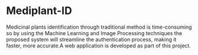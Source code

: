 # Mediplant-ID
Medicinal plants identification through traditional method is time-consuming so by using the Machine Learning and Image Processing techniques the proposed system will streamline the authentication process, making it faster, more accurate.A web application is developed as part of this project.
